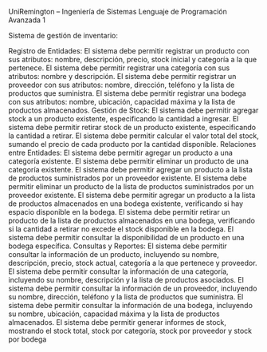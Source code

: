 UniRemington – Ingeniería de Sistemas Lenguaje de Programación Avanzada 1


Sistema de gestión de inventario:

Registro de Entidades:
El sistema debe permitir registrar un producto con sus atributos: nombre, descripción, precio, stock inicial y categoría a la que pertenece.
El sistema debe permitir registrar una categoría con sus atributos: nombre y descripción.
El sistema debe permitir registrar un proveedor con sus atributos: nombre, dirección, teléfono y la lista de productos que suministra.
El sistema debe permitir registrar una bodega con sus atributos: nombre, ubicación, capacidad máxima y la lista de productos almacenados.
Gestión de Stock:
El sistema debe permitir agregar stock a un producto existente, especificando la cantidad a ingresar.
El sistema debe permitir retirar stock de un producto existente, especificando la cantidad a retirar.
El sistema debe permitir calcular el valor total del stock, sumando el precio de cada producto por la cantidad disponible.
Relaciones entre Entidades:
El sistema debe permitir agregar un producto a una categoría existente.
El sistema debe permitir eliminar un producto de una categoría existente.
El sistema debe permitir agregar un producto a la lista de productos suministrados por un proveedor
existente.
El sistema debe permitir eliminar un producto de la lista de productos suministrados por un proveedor existente.
El sistema debe permitir agregar un producto a la lista de productos almacenados en una bodega
existente, verificando si hay espacio disponible en la bodega.
El sistema debe permitir retirar un producto de la lista de productos almacenados en una bodega, verificando si la cantidad a retirar no excede el stock disponible en la bodega.
El sistema debe permitir consultar la disponibilidad de un producto en una bodega específica.
Consultas y Reportes:
El sistema debe permitir consultar la información de un producto, incluyendo su nombre, descripción, precio, stock actual, categoría a la que pertenece y proveedor.
El sistema debe permitir consultar la información de una categoría, incluyendo su nombre, descripción y la lista de productos asociados.
El sistema debe permitir consultar la información de un proveedor, incluyendo su nombre, dirección, teléfono y la lista de productos que suministra.
El sistema debe permitir consultar la información de una bodega, incluyendo su nombre, ubicación, capacidad máxima y la lista de productos almacenados.
El sistema debe permitir generar informes de stock, mostrando el stock total, stock por categoría, stock por proveedor y stock por bodega
